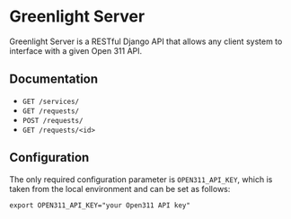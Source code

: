 # Greenlight Server

Greenlight Server is a RESTful Django API that allows any client system to interface with a given Open 311 API.


## Documentation

 - `GET /services/`
 - `GET /requests/`
 - `POST /requests/`
 - `GET /requests/<id>`
 

## Configuration

The only required configuration parameter is `OPEN311_API_KEY`, which is taken from the local environment and can be set as follows:

	export OPEN311_API_KEY="your Open311 API key"
	
	